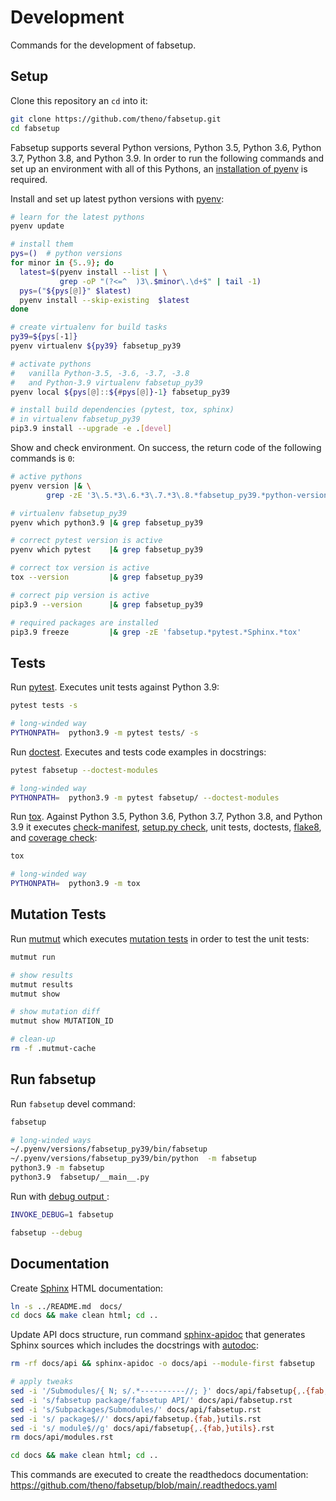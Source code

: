 # Development

Commands for the development of fabsetup.

## Setup

Clone this repository an `cd` into it:

```sh
git clone https://github.com/theno/fabsetup.git
cd fabsetup
```

Fabsetup supports several Python versions, Python 3.5, Python 3.6,
Python 3.7, Python 3.8, and Python 3.9.  In order to run the following
commands and set up an environment with all of this Pythons, an
[installation of pyenv](https://github.com/pyenv/pyenv#installation) is
required.

Install and set up latest python versions with
[pyenv](https://github.com/pyenv/pyenv#simple-python-version-management-pyenv):

```sh
# learn for the latest pythons
pyenv update

# install them
pys=()  # python versions
for minor in {5..9}; do
  latest=$(pyenv install --list | \
           grep -oP "(?<=^  )3\.$minor\.\d+$" | tail -1)
  pys=("${pys[@]}" $latest)
  pyenv install --skip-existing  $latest
done

# create virtualenv for build tasks
py39=${pys[-1]}
pyenv virtualenv ${py39} fabsetup_py39

# activate pythons
#   vanilla Python-3.5, -3.6, -3.7, -3.8
#   and Python-3.9 virtualenv fabsetup_py39
pyenv local ${pys[@]::${#pys[@]}-1} fabsetup_py39

# install build dependencies (pytest, tox, sphinx)
# in virtualenv fabsetup_py39
pip3.9 install --upgrade -e .[devel]
```

Show and check environment. On success, the return code of the following
commands is `0`:

```sh
# active pythons
pyenv version |& \
        grep -zE '3\.5.*3\.6.*3\.7.*3\.8.*fabsetup_py39.*python-version'

# virtualenv fabsetup_py39
pyenv which python3.9 |& grep fabsetup_py39

# correct pytest version is active
pyenv which pytest    |& grep fabsetup_py39

# correct tox version is active
tox --version         |& grep fabsetup_py39

# correct pip version is active
pip3.9 --version      |& grep fabsetup_py39

# required packages are installed
pip3.9 freeze         |& grep -zE 'fabsetup.*pytest.*Sphinx.*tox'
```

## Tests

Run [pytest](https://docs.pytest.org/). Executes unit tests against
Python 3.9:

```sh
pytest tests -s

# long-winded way
PYTHONPATH=  python3.9 -m pytest tests/ -s
```

Run [doctest](https://docs.python.org/3/library/doctest.html). Executes
and tests code examples in docstrings:

```sh
pytest fabsetup --doctest-modules

# long-winded way
PYTHONPATH=  python3.9 -m pytest fabsetup/ --doctest-modules
```

Run [tox](https://tox.readthedocs.io/). Against Python 3.5, Python 3.6,
Python 3.7, Python 3.8, and Python 3.9 it executes
[check-manifest](https://github.com/mgedmin/check-manifest#check-manifest),
[setup.py check](https://stackoverflow.com/a/30332432), unit tests,
doctests, [flake8](https://flake8.pycqa.org/), and [coverage
check](https://pytest-cov.readthedocs.io/):

```sh
tox

# long-winded way
PYTHONPATH=  python3.9 -m tox
```

## Mutation Tests

Run [mutmut](https://mutmut.readthedocs.io/) which executes [mutation
tests](https://hackernoon.com/mutmut-a-python-mutation-testing-system-9b9639356c78)
in order to test the unit tests:

```sh
mutmut run

# show results
mutmut results
mutmut show

# show mutation diff
mutmut show MUTATION_ID

# clean-up
rm -f .mutmut-cache
```

## Run fabsetup

Run `fabsetup` devel command:

```sh
fabsetup

# long-winded ways
~/.pyenv/versions/fabsetup_py39/bin/fabsetup
~/.pyenv/versions/fabsetup_py39/bin/python  -m fabsetup
python3.9 -m fabsetup
python3.9  fabsetup/__main__.py
```

Run with [debug output
](https://docs.pyinvoke.org/en/stable/concepts/configuration.html#default-configuration-values):

```sh
INVOKE_DEBUG=1 fabsetup

fabsetup --debug
```

## Documentation

Create [Sphinx](https://www.sphinx-doc.org/) HTML documentation:

```sh
ln -s ../README.md  docs/
cd docs && make clean html; cd ..
```

Update API docs structure, run command
[sphinx-apidoc](https://www.sphinx-doc.org/en/master/man/sphinx-apidoc.html)
that generates Sphinx sources which includes the docstrings with
[autodoc](https://www.sphinx-doc.org/en/master/usage/extensions/autodoc.html):

```sh
rm -rf docs/api && sphinx-apidoc -o docs/api --module-first fabsetup

# apply tweaks
sed -i '/Submodules/{ N; s/.*----------//; }' docs/api/fabsetup{,.{fab,}utils}.rst
sed -i 's/fabsetup package/fabsetup API/' docs/api/fabsetup.rst
sed -i 's/Subpackages/Submodules/' docs/api/fabsetup.rst
sed -i 's/ package$//' docs/api/fabsetup.{fab,}utils.rst
sed -i 's/ module$//g' docs/api/fabsetup{,.{fab,}utils}.rst
rm docs/api/modules.rst

cd docs && make clean html; cd ..
```

This commands are executed to create the readthedocs documentation:
<https://github.com/theno/fabsetup/blob/main/.readthedocs.yaml>
